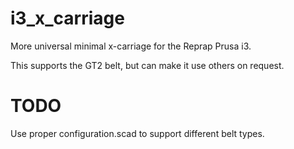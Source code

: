 i3_x_carriage
=============

More universal minimal x-carriage for the Reprap Prusa i3.

This supports the GT2 belt, but can make it use others on request.


TODO
====

Use proper configuration.scad to support different belt types.
